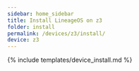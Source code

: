 ```yaml
---
sidebar: home_sidebar
title: Install LineageOS on z3
folder: install
permalink: /devices/z3/install/
device: z3
---
```

{% include templates/device_install.md %}
